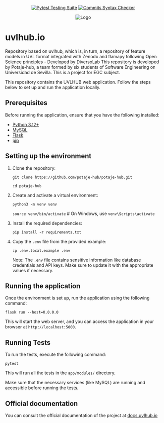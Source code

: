 <div align="center">

  <a href="">[![Pytest Testing Suite](https://github.com/diverso-lab/uvlhub/actions/workflows/tests.yml/badge.svg?branch=main)](https://github.com/diverso-lab/uvlhub/actions/workflows/tests.yml)</a>
  <a href="">[![Commits Syntax Checker](https://github.com/diverso-lab/uvlhub/actions/workflows/commits.yml/badge.svg?branch=main)](https://github.com/diverso-lab/uvlhub/actions/workflows/commits.yml)</a>
  
</div>

<div style="text-align: center;">
  <img src="https://www.veggiegib.com/wp-content/uploads/2016/12/IMG_20161129_192533-768x768.jpg" alt="Logo">
</div>

# uvlhub.io

Repository based on uvlhub, which is, in turn, a repository of feature models in UVL format integrated with Zenodo and flamapy following Open Science principles - Developed by DiversoLab
This repository is developed by Potaje-hub, a team formed by six students of Software Engineering on Universidad de Sevilla. 
This is a project for EGC subject.

This repository contains the UVLHUB web application. Follow the steps below to set up and run the application locally.

## Prerequisites

Before running the application, ensure that you have the following installed:

- [Python 3.12+](https://www.python.org/downloads/)
- [MySQL](https://dev.mysql.com/downloads/)
- [Flask](https://flask.palletsprojects.com/)
- [pip](https://pip.pypa.io/en/stable/)

## Setting up the environment

1. Clone the repository:

   `git clone https://github.com/potaje-hub/potaje-hub.git` 
  
   `cd potaje-hub`

2. Create and activate a virtual environment:

   `python3 -m venv venv`

   `source venv/bin/activate`  # On Windows, use `venv\Scripts\activate`

3. Install the required dependencies:

   `pip install -r requirements.txt`

4. Copy the `.env` file from the provided example:

   `cp .env.local.example .env`

   Note: The `.env` file contains sensitive information like database credentials and API keys. Make sure to update it with the appropriate values if necessary.

## Running the application

Once the environment is set up, run the application using the following command:

   `flask run --host=0.0.0.0`

This will start the web server, and you can access the application in your browser at `http://localhost:5000`.

## Running Tests

To run the tests, execute the following command:

   `pytest`

This will run all the tests in the `app/modules/` directory.

Make sure that the necessary services (like MySQL) are running and accessible before running the tests.

## Official documentation

You can consult the official documentation of the project at [docs.uvlhub.io](https://docs.uvlhub.io/)
